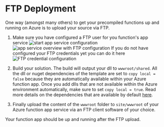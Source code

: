 # FTP Deployment
One way (amongst many others) to get your precompiled functions up and running on Azure is to upload your source via FTP.

1. Make sure you have configured a FTP user for you function's app service
![start app service configuration](http://i.imgur.com/yT4DUkw.png)
![app service overview with FTP configuration](http://i.imgur.com/OzfIwaO.png)
If you do not have configured your FTP credentials yet you can do it here
![FTP credential configuration](http://i.imgur.com/KahurKx.png)

2. Build your solution. The build will output your dll to `wwwroot/shared`. All the dll or nuget dependencies of the template are set to `copy local = false` because they are automatically available within your Azure function app. Once you add dlls that are not available within the Azure environment automatically, make sure to set `copy local = true`. Read more details on the dependencies that are available by default [here](https://docs.microsoft.com/en-us/azure/azure-functions/functions-reference-csharp#importing-namespaces).

3. Finally upload the content of the `wwwroot` folder to `site/wwwroot` of your Azure function app service via an FTP client software of your choice.

Your function app should be up and running after the FTP upload.